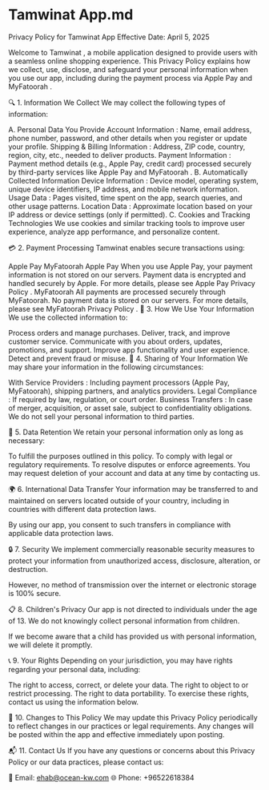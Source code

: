 # Tamwinat App.md
Privacy Policy for Tamwinat App
Effective Date: April 5, 2025

Welcome to Tamwinat , a mobile application designed to provide users with a seamless online shopping experience. This Privacy Policy explains how we collect, use, disclose, and safeguard your personal information when you use our app, including during the payment process via Apple Pay and MyFatoorah .

🔍 1. Information We Collect
We may collect the following types of information:

A. Personal Data You Provide
Account Information : Name, email address, phone number, password, and other details when you register or update your profile.
Shipping & Billing Information : Address, ZIP code, country, region, city, etc., needed to deliver products.
Payment Information : Payment method details (e.g., Apple Pay, credit card) processed securely by third-party services like Apple Pay and MyFatoorah .
B. Automatically Collected Information
Device Information : Device model, operating system, unique device identifiers, IP address, and mobile network information.
Usage Data : Pages visited, time spent on the app, search queries, and other usage patterns.
Location Data : Approximate location based on your IP address or device settings (only if permitted).
C. Cookies and Tracking Technologies
We use cookies and similar tracking tools to improve user experience, analyze app performance, and personalize content.

💳 2. Payment Processing
Tamwinat enables secure transactions using:

Apple Pay
MyFatoorah
Apple Pay
When you use Apple Pay, your payment information is not stored on our servers.
Payment data is encrypted and handled securely by Apple.
For more details, please see Apple Pay Privacy Policy .
MyFatoorah
All payments are processed securely through MyFatoorah.
No payment data is stored on our servers.
For more details, please see MyFatoorah Privacy Policy .
🔐 3. How We Use Your Information
We use the collected information to:

Process orders and manage purchases.
Deliver, track, and improve customer service.
Communicate with you about orders, updates, promotions, and support.
Improve app functionality and user experience.
Detect and prevent fraud or misuse.
🔄 4. Sharing of Your Information
We may share your information in the following circumstances:

With Service Providers : Including payment processors (Apple Pay, MyFatoorah), shipping partners, and analytics providers.
Legal Compliance : If required by law, regulation, or court order.
Business Transfers : In case of merger, acquisition, or asset sale, subject to confidentiality obligations.
We do not sell your personal information to third parties.

🧹 5. Data Retention
We retain your personal information only as long as necessary:

To fulfill the purposes outlined in this policy.
To comply with legal or regulatory requirements.
To resolve disputes or enforce agreements.
You may request deletion of your account and data at any time by contacting us.

🌍 6. International Data Transfer
Your information may be transferred to and maintained on servers located outside of your country, including in countries with different data protection laws.

By using our app, you consent to such transfers in compliance with applicable data protection laws.

🔒 7. Security
We implement commercially reasonable security measures to protect your information from unauthorized access, disclosure, alteration, or destruction.

However, no method of transmission over the internet or electronic storage is 100% secure.

📋 8. Children's Privacy
Our app is not directed to individuals under the age of 13. We do not knowingly collect personal information from children.

If we become aware that a child has provided us with personal information, we will delete it promptly.

📞 9. Your Rights
Depending on your jurisdiction, you may have rights regarding your personal data, including:

The right to access, correct, or delete your data.
The right to object to or restrict processing.
The right to data portability.
To exercise these rights, contact us using the information below.

📝 10. Changes to This Policy
We may update this Privacy Policy periodically to reflect changes in our practices or legal requirements. Any changes will be posted within the app and effective immediately upon posting.

📬 11. Contact Us
If you have any questions or concerns about this Privacy Policy or our data practices, please contact us:

📧 Email: ehab@ocean-kw.com
🌐 Phone: +96522618384





